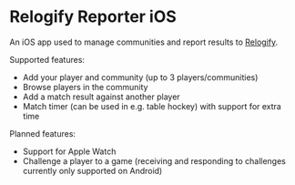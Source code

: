 # Relogify Reporter iOS

An iOS app used to manage communities and report results to [Relogify](https://relogify.com).

Supported features:
- Add your player and community (up to 3 players/communities)
- Browse players in the community
- Add a match result against another player
- Match timer (can be used in e.g. table hockey) with support for extra time

Planned features:
- Support for Apple Watch
- Challenge a player to a game (receiving and responding to challenges currently only supported on Android)
